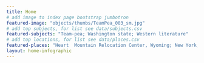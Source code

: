 ```yaml
---
title: Home
# add image to index page bootstrap jumbotron
featured-image: "objects/thumbs/TeamPea_003_sm.jpg"
# add top subjects, for list see data/subjects.csv
featured-subjects: "Team-pea; Washington state; Western literature"
# add top locations, for list see data/places.csv
featured-places: "Heart  Mountain Relocation Center, Wyoming; New York, NY; Pullman, WA"
layout: home-infographic
---
```


